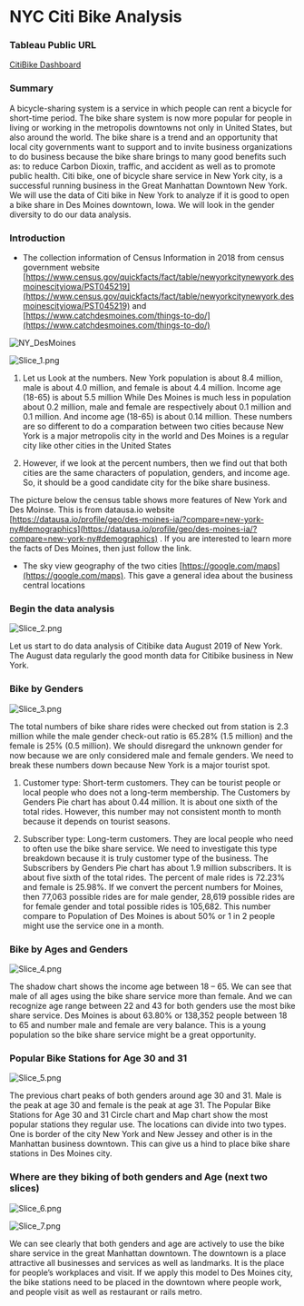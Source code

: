 # NYC Citi Bike Analysis 

### Tableau Public URL

[CitiBike Dashboard](https://public.tableau.com/profile/kha.t.nguyen#!/vizhome/Citibikes_15872526301380/Challenge14)

### Summary 

A bicycle-sharing system is a service in which people can rent a bicycle for short-time period. The bike share system is now more popular for people in living or working in the metropolis downtowns not only in United States, but also around the world. The bike share is a trend and an opportunity that local city governments want to support and to invite business organizations to do business because the bike share brings to many good benefits such as: to reduce Carbon Dioxin, traffic, and accident as well as  to promote public health. Citi bike, one of bicycle share service in New York city, is a successful running business in the Great Manhattan Downtown New York. We will use the data of Citi bike in New York to analyze if it is good to open a bike share in Des Moines downtown, Iowa. We will look in the gender diversity to do our data analysis.

### Introduction

- The collection information of Census Information in 2018 from census government website [https://www.census.gov/quickfacts/fact/table/newyorkcitynewyork,desmoinescityiowa/PST045219](https://www.census.gov/quickfacts/fact/table/newyorkcitynewyork,desmoinescityiowa/PST045219) and [https://www.catchdesmoines.com/things-to-do/](https://www.catchdesmoines.com/things-to-do/)

![NY_DesMoines](U.S.%20Census%20Bureau%20QuickFacts_%20New%20York%20city%2C%20New%20York%3B%20Des%20Moines%20city%2C%20Iowa.png)

![Slice_1.png](Slice_1.png)

1.	Let us Look at the numbers. New York population is about 8.4 million, male is about 4.0 million, and female is about 4.4 million. Income age (18-65) is about 5.5 million While Des Moines is much less in population about 0.2 million, male and female are respectively about 0.1 million and 0.1 million. And income age (18-65) is about 0.14 million. These numbers are so different to do a comparation between two cities because New York is a major metropolis city in the world and Des Moines is a regular city like other cities in the United States

2.	However, if we look at the percent numbers, then we find out that both cities are the same characters of population, genders, and income age. So, it should be a good candidate city for the bike share business.

The picture below the census table shows more features of New York and Des Moinse. This is from datausa.io website [https://datausa.io/profile/geo/des-moines-ia/?compare=new-york-ny#demographics](https://datausa.io/profile/geo/des-moines-ia/?compare=new-york-ny#demographics) . If you are interested to learn more the facts of Des Moines, then just follow the link.

- The sky view geography of the two cities [https://google.com/maps](https://google.com/maps). This gave a general idea about the business central locations

### Begin the data analysis

![Slice_2.png](Slice_2.png)

Let us start to do data analysis of Citibike data August 2019 of New York. The August data regularly the good month data for Citibike business in New York.

### Bike by Genders

![Slice_3.png](Slice_3.png)

The total numbers of bike share rides were checked out from station is 2.3 million while the male gender check-out ratio is 65.28% (1.5 million) and the female is 25% (0.5 million). We should disregard the unknown gender for now because we are only considered male and female genders. We need to break these numbers down because New York is a major tourist spot. 

1. Customer type: Short-term customers. They can be tourist people or local people who does not a long-term membership. The Customers by Genders Pie chart has about 0.44 million. It is about one sixth of the total rides. However, this number may not consistent month to month because it depends on tourist seasons.

2. Subscriber type: Long-term customers. They are local people who need to often use the bike share service. We need to investigate this type breakdown because it is truly customer type of the business. The Subscribers by Genders Pie chart has about 1.9 million subscribers. It is about five sixth of the total rides. The percent of male rides is 72.23% and female is 25.98%. If we convert the percent numbers for Moines, then 77,063 possible rides are for male gender, 28,619 possible rides are for female gender and total possible rides is 105,682. This number compare to Population of Des Moines is about 50% or 1 in 2 people might use the service one in a month.

### Bike by Ages and Genders

![Slice_4.png](Slice_4.png)

The shadow chart shows the income age between 18 – 65. We can see that male of all ages using the bike share service more than female. And we can recognize age range between 22 and 43 for both genders use the most bike share service. Des Moines is about 63.80% or 138,352 people between 18 to 65 and number male and female are very balance. This is a young population so the bike share service might be a great opportunity.

### Popular Bike Stations for Age 30 and 31

![Slice_5.png](Slice_5.png)

The previous chart peaks of both genders around age 30 and 31. Male is the peak at age 30 and female is the peak at age 31. The Popular Bike Stations for Age 30 and 31 Circle chart and Map chart show the most popular stations they regular use. The locations can divide into two types. One is border of the city New York and New Jessey and other is in the Manhattan business downtown. This can give us a hind to place bike share stations in Des Moines city.

### Where are they biking of both genders and Age (next two slices) 

![Slice_6.png](Slice_6.png)

![Slice_7.png](Slice_7.png)

We can see clearly that both genders and age are actively to use the bike share service in the great Manhattan downtown. The downtown is a place attractive all businesses and services as well as landmarks. It is the place for people’s workplaces and visit. If we apply this model to Des Moines city, the bike stations need to be placed in the downtown where people work, and people visit as well as restaurant or rails metro.
